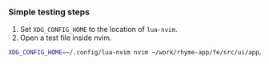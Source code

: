 ### Simple testing steps
1. Set `XDG_CONFIG_HOME` to the location of `lua-nvim`.
2. Open a test file inside nvim.
```sh
XDG_CONFIG_HOME=~/.config/lua-nvim nvim ~/work/rhyme-app/fe/src/ui/app/dashboard/Dashboard.tsx
```

